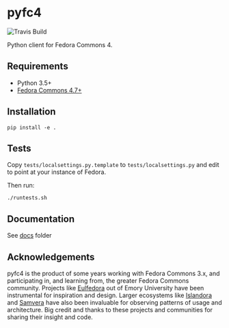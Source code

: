 # pyfc4

![Travis Build](https://travis-ci.org/ghukill/pyfc4.svg?branch=master "Travis Build")

Python client for Fedora Commons 4.

## Requirements

  * Python 3.5+
  * [Fedora Commons 4.7+]((http://fedorarepository.org/))

## Installation

```
pip install -e .
```

## Tests

Copy `tests/localsettings.py.template` to `tests/localsettings.py` and edit to point at your instance of Fedora.

Then run:
```
./runtests.sh
```

## Documentation

See [docs](docs) folder

## Acknowledgements

pyfc4 is the product of some years working with Fedora Commons 3.x, and participating in, and learning from, the greater Fedora Commons community.  Projects like [Eulfedora](https://github.com/emory-libraries/eulfedora) out of Emory University have been instrumental for inspiration and design.  Larger ecosystems like [Islandora](https://islandora.ca/) and [Samvera](https://samvera.org/) have also been invaluable for observing patterns of usage and architecture.  Big credit and thanks to these projects and communities for sharing their insight and code.